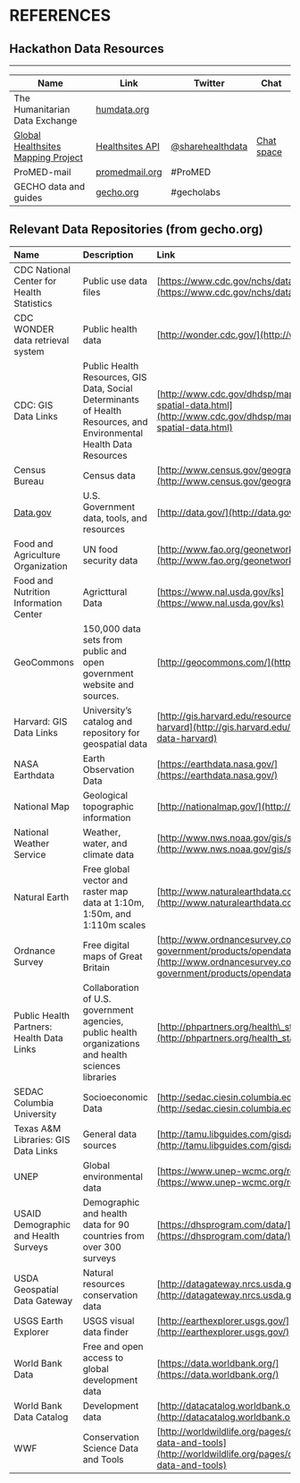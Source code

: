 # REFERENCES

## Hackathon Data Resources

---
| Name   | Link | Twitter  | Chat |
| -------------  | ------------- |------------- |------------- |
| The Humanitarian Data Exchange | [humdata.org](https://data.humdata.org/) |  |   |
| [Global Healthsites Mapping Project](https://healthsites.io/)  |[Healthsites API](https://github.com/healthsites/healthsites/wiki/API)  |[@sharehealthdata](https://twitter.com/sharehealthdata) |[Chat space](https://gitter.im/healthsites/healthsites) |
| ProMED-mail | [promedmail.org](http://www.promedmail.org) | #ProMED | |
| GECHO data and guides | [gecho.org](https://www.gecho.org) | #gecholabs | |

## Relevant Data Repositories (from gecho.org)

| Name | Description | Link |
| :--- | :--- | :--- |
| CDC National Center for Health Statistics | Public use data files | [https://www.cdc.gov/nchs/data\_access/ftp\_data.htm](https://www.cdc.gov/nchs/data_access/ftp_data.htm) |
| CDC WONDER data retrieval system | Public health data | [http://wonder.cdc.gov/](http://wonder.cdc.gov/) |
| CDC: GIS Data Links | Public Health Resources, GIS Data, Social Determinants of Health Resources, and Environmental Health Data Resources | [http://www.cdc.gov/dhdsp/maps/gisx/resources/geo-spatial-data.html](http://www.cdc.gov/dhdsp/maps/gisx/resources/geo-spatial-data.html) |
| Census Bureau | Census data | [http://www.census.gov/geography.html](http://www.census.gov/geography.html) |
| [Data.gov](http://Data.gov) | U.S. Government data, tools, and resources | [http://data.gov/](http://data.gov/) |
| Food and Agriculture Organization | UN food security data | [http://www.fao.org/geonetwork/srv/en/main.home](http://www.fao.org/geonetwork/srv/en/main.home) |
| Food and Nutrition Information Center | Agricttural Data | [https://www.nal.usda.gov/ks](https://www.nal.usda.gov/ks) |
| GeoCommons | 150,000 data sets from public and open government website and sources. | [http://geocommons.com/](http://geocommons.com/) |
| Harvard: GIS Data Links |  University’s catalog and repository for geospatial data | [http://gis.harvard.edu/resources/data/gis-data-harvard](http://gis.harvard.edu/resources/data/gis-data-harvard) |
| NASA Earthdata |  Earth Observation Data | [https://earthdata.nasa.gov/](https://earthdata.nasa.gov/) |
| National Map | Geological topographic information | [http://nationalmap.gov/](http://nationalmap.gov/) |
| National Weather Service | Weather, water, and climate data | [http://www.nws.noaa.gov/gis/shapepage.htm](http://www.nws.noaa.gov/gis/shapepage.htm) |
| Natural Earth | Free global vector and raster map data at 1:10m, 1:50m, and 1:110m scales | [http://www.naturalearthdata.com/](http://www.naturalearthdata.com/) |
| Ordnance Survey | Free digital maps of Great Britain | [http://www.ordnancesurvey.co.uk/business-and-government/products/opendata-products.html](http://www.ordnancesurvey.co.uk/business-and-government/products/opendata-products.html) |
| Public Health Partners: Health Data Links | Collaboration of U.S. government agencies, public health organizations and health sciences libraries | [http://phpartners.org/health\_stats.html](http://phpartners.org/health_stats.html) |
| SEDAC Columbia University | Socioeconomic Data | [http://sedac.ciesin.columbia.edu/data/sets/browse](http://sedac.ciesin.columbia.edu/data/sets/browse) |
| Texas A&M Libraries: GIS Data Links | General data sources | [http://tamu.libguides.com/gisdata](http://tamu.libguides.com/gisdata) |
| UNEP | Global environmental data | [https://www.unep-wcmc.org/resources-and-data](https://www.unep-wcmc.org/resources-and-data) |
| USAID Demographic and Health Surveys | Demographic and health data for 90 countries from over 300 surveys | [https://dhsprogram.com/data/](https://dhsprogram.com/data/) |
| USDA Geospatial Data Gateway | Natural resources conservation data | [http://datagateway.nrcs.usda.gov/](http://datagateway.nrcs.usda.gov/) |
| USGS Earth Explorer | USGS visual data finder | [http://earthexplorer.usgs.gov/](http://earthexplorer.usgs.gov/) |
| World Bank Data | Free and open access to global development data | [https://data.worldbank.org/](https://data.worldbank.org/) |
| World Bank Data Catalog | Development data | [http://datacatalog.worldbank.org/](http://datacatalog.worldbank.org/) |
| WWF | Conservation Science Data and Tools | [http://worldwildlife.org/pages/conservation-science-data-and-tools](http://worldwildlife.org/pages/conservation-science-data-and-tools) |
